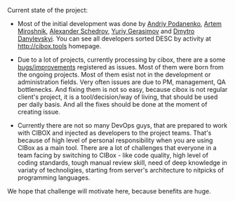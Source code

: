 Current state of the project:

- Most of the initial development was done by [Andriy Podanenko](https://github.com/podarok), [Artem Miroshnik](https://github.com/M1r1k), [Alexander Schedrov](https://github.com/Sanchiz), [Yuriy Gerasimov](https://github.com/ygerasimov) and [Dmytro Danylevskyi](https://github.com/danylevskyi). You can see all developers sorted DESC by activity at http://cibox.tools homepage.

- Due to a lot of projects, currently processing by cibox, there are a some [bugs/improvements](https://github.com/cibox/cibox/issues) registered as issues. Most of them were born from the ongoing projects. Most of them esist not in the development or administration fields. Very often issues are due to PM, management, QA bottlenecks. And fixing them is not so easy, because cibox is not regular client's project, it is a tool/decision/way of living, that should be used per daily basis. And all the fixes should be done at the moment of creating issue.

- Currently there are not so many DevOps guys, that are prepared to work with CIBOX and injected as developers to the project teams. That's because of high level of personal responsibility when you are using CIBox as a main tool. There are a lot of challenges that everyone in a team facing by switching to CIBox - like code quality, high level of coding standards, tough manual review skill, need of deep knowledge in variaty of technoligies, starting from server's architecture to nitpicks of programming languages.

We hope that challenge will motivate here, because benefits are huge.
